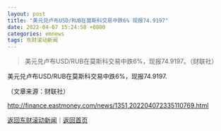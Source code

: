 ```yaml
---
layout: post
title: "美元兑卢布USD/RUB在莫斯科交易中跌6% 现报74.9197"
date: 2022-04-07 15:24:58 +0800
categories: emnews
tags: 东财滚动新闻
---
```

> 美元兑卢布USD/RUB在莫斯科交易中跌6%，现报74.9197。（财联社）

<p>美元兑卢布USD/RUB在莫斯科交易中跌6%，现报74.9197.</p><p class="em_media">（文章来源：财联社）</p>

<http://finance.eastmoney.com/news/1351,202204072335110769.html>

[返回东财滚动新闻](//finews.withounder.com/emnews/)｜[返回首页](//finews.withounder.com/)